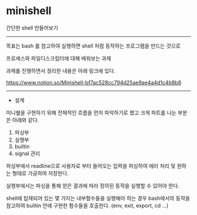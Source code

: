 # minishell
간단한 shell 만들어보기

---
목표는 bash 를 참고하여 실행하면 shell 처럼 동작하는 프로그램을 만드는 것으로

프로세스와 파일디스크립터에 대해 배워보는 과제

과제를 진행하면서 정리한 내용은 아래 링크에 있다.

https://www.notion.so/Minishell-bf7ac528cc794d25ae9ae4a4d1c4b8b8

---
* 설계

미니쉘을 구현하기 위해 전체적인 흐름을 먼저 파악하기로 했고 크게 파트를 나눈 부분은 아래와 같다.

1. 파싱부
2. 실행부
3. builtin
4. signal 관리
 
파싱부에서 readline으로 사용자로 부터 들어오는 입력을 파싱하여 에러 처리 및 원하는 형태로 가공하여 저장한다.

실행부에서는 파싱을 통해 얻은 결과에 따라 정의된 동작을 실행할 수 있어야 한다.

shell에 탑재되어 있는 몇 가지는 내부함수들을 실행해야 하는 경우 bash에서의 동작을 참고하여 bulitin 안에 구현한 함수들을 호출한다. (env, exit, export, cd ...)

